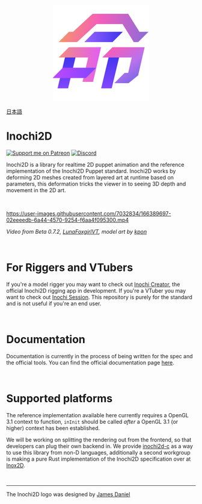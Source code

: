 <p align="center">
  <img width="256" height="256" src="https://raw.githubusercontent.com/Inochi2D/branding/main/logo/logo_transparent_256.png">
</p>

[日本語](https://github.com/Inochi2D/inochi2d/blob/main/README.ja.md)

# Inochi2D
[![Support me on Patreon](https://img.shields.io/endpoint.svg?url=https%3A%2F%2Fshieldsio-patreon.vercel.app%2Fapi%3Fusername%3Dclipsey%26type%3Dpatrons&style=for-the-badge)](https://patreon.com/clipsey)
[![Discord](https://img.shields.io/discord/855173611409506334?label=Community&logo=discord&logoColor=FFFFFF&style=for-the-badge)](https://discord.com/invite/abnxwN6r9v)

Inochi2D is a library for realtime 2D puppet animation and the reference implementation of the Inochi2D Puppet standard. Inochi2D works by deforming 2D meshes created from layered art at runtime based on parameters, this deformation tricks the viewer in to seeing 3D depth and movement in the 2D art.

&nbsp;


https://user-images.githubusercontent.com/7032834/166389697-02eeeedb-6a44-4570-9254-f6aa4f095300.mp4

*Video from Beta 0.7.2, [LunaFoxgirlVT](https://twitter.com/LunaFoxgirlVT), model art by [kpon](https://twitter.com/kawaiipony2)*

&nbsp;

# For Riggers and VTubers
If you're a model rigger you may want to check out [Inochi Creator](https://github.com/Inochi2D/inochi-creator), the official Inochi2D rigging app in development.
If you're a VTuber you may want to check out [Inochi Session](https://github.com/Inochi2D/inochi-session).
This repository is purely for the standard and is not useful if you're an end user.

&nbsp;

# Documentation
Documentation is currently in the process of being written for the spec and the official tools. You can find the official documentation page [here](https://docs.inochi2d.com).

&nbsp;

# Supported platforms
The reference implementation available here currently requires a OpenGL 3.1 context to function, `inInit` should be called *after* a OpenGL 3.1 (or higher) context has been established.

We will be working on splitting the rendering out from the frontend, so that developers can plug their own backend in. We provide [inochi2d-c](https://github.com/Inochi2D/inochi2d-c) as a way to use this library from non-D languages, additionally a second workgroup is making a pure Rust implementation of the Inochi2D specification over at [Inox2D](https://github.com/Inochi2D/inox2d).

&nbsp;


---

The Inochi2D logo was designed by [James Daniel](https://twitter.com/rakujira)
